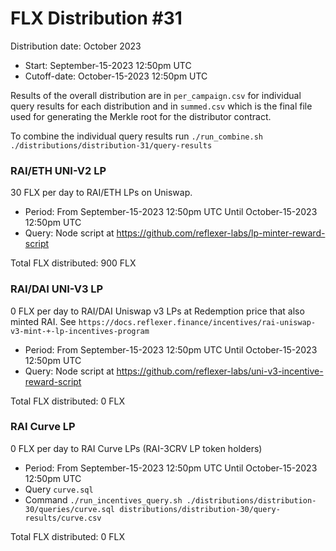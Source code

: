 # FLX Distribution #31

Distribution date: October 2023

- Start: September-15-2023 12:50pm UTC
- Cutoff-date: October-15-2023 12:50pm UTC

Results of the overall distribution are in `per_campaign.csv` for individual query results for each distribution and in `summed.csv` which is the final file used for generating the Merkle root for the distributor contract.

To combine the individual query results run `./run_combine.sh ./distributions/distribution-31/query-results`

### RAI/ETH UNI-V2 LP

30 FLX per day to RAI/ETH LPs on Uniswap.

- Period: From September-15-2023 12:50pm UTC Until October-15-2023 12:50pm UTC
- Query: Node script at https://github.com/reflexer-labs/lp-minter-reward-script

Total FLX distributed: 900 FLX

### RAI/DAI UNI-V3 LP

0 FLX per day to RAI/DAI Uniswap v3 LPs at Redemption price that also minted RAI. See `https://docs.reflexer.finance/incentives/rai-uniswap-v3-mint-+-lp-incentives-program`

- Period: From September-15-2023 12:50pm UTC Until October-15-2023 12:50pm UTC
- Query: Node script at https://github.com/reflexer-labs/uni-v3-incentive-reward-script

Total FLX distributed: 0 FLX

### RAI Curve LP

0 FLX per day to RAI Curve LPs (RAI-3CRV LP token holders)

- Period: From September-15-2023 12:50pm UTC Until October-15-2023 12:50pm UTC
- Query `curve.sql`
- Command `./run_incentives_query.sh ./distributions/distribution-30/queries/curve.sql distributions/distribution-30/query-results/curve.csv`

Total FLX distributed: 0 FLX
